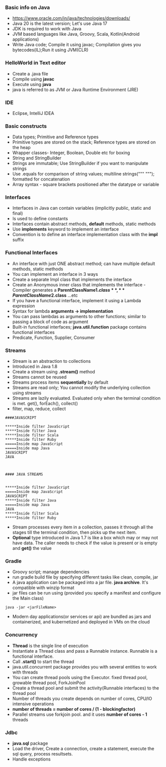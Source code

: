 ### Basic info on Java

* https://www.oracle.com/in/java/technologies/downloads/
* Java 20 is the latest version; Let's use Java 17
* JDK is required to work with Java
* JVM based languages like Java, Groovy, Scala, Kotlin(Android applications)
* Write Java code; Compile it using javac; Compilation gives you bytecodes(IL);Run it using JVM(CLR)

### HelloWorld in Text editor

* Create a .java file
* Compile using **javac**
* Execute using **java**
* java is referred to as JVM or Java Runtime Environment (JRE)

### IDE

* Eclipse, IntelliJ IDEA

### Basic constructs

* Data types; Primitive and Reference types
* Primitive types are stored on the stack; Reference types are stored on the heap
* Wrapper classes- Integer, Boolean, Double etc for boxing
* String and StringBuilder
* Strings are immutable; Use StringBuilder if you want to manipulate strings
* Use .equals for comparison of string values; multiline strings(""" """); formatted for concatenation
* Array syntax - square brackets positioned  after the datatype or variable  

### Interfaces

* Interfaces in Java can contain variables (implicitly public, static and final)
* Is used to define constants
* Interfaces contain abstract methods, **default** methods, static methods
* Use **implements** keyword to implement an interface
* Convention is to define an interface implementation class with the **impl** suffix

### Functional Interfaces

* An interface with just ONE abstract method; can have multiple default methods, static methods
* You can implement an interface in 3 ways
* Create a separate Impl class that implements the interface
* Create an Anonymous inner class that implements the interface - Compiler generates a **ParentClassName$1.class**, **ParentClassName$2.class** ...etc
* If you have a functional interface, implement it using a Lambda expression
* Syntax for lambda **arguments -> implementation**
* You can pass lambdas as arguments to other functions; similar to passing a block of code as argument
* Built-in functional interfaces; **java.util.function** package contains functional interfaces
* Predicate, Function, Supplier, Consumer


### Streams

* Stream is an abstraction to collections
* Introduced in Java 1.8
* Create a stream using **.stream()** method
* Streams cannot be reused
* Streams process items **sequentially** by default
* Streams are read only; You cannot modify the underlying collection using streams
* Streams are lazily evaluated. Evaluated only when the terminal condition is met. get(), forEach(), collect()
* filter, map, reduce, collect


```
####JAVASCRIPT

*****Inside filter JavaScript
*****Inside filter Java
*****Inside filter Scala
*****Inside filter Ruby
=====Inside map JavaScript
=====Inside map Java
JAVASCRIPT
JAVA



#### JAVA STREAMS


*****Inside filter JavaScript
=====Inside map JavaScript
JAVASCRIPT
*****Inside filter Java
=====Inside map Java
JAVA
*****Inside filter Scala
*****Inside filter Ruby

```

* Stream processes every item in a collection, passes it through all the stages till the terminal condition, then picks up the next item.
* **Optional** type introduced in Java 1.7 is like a box which may or may not have data. The caller needs to check if the value is present or is empty and **get()** the value


### Gradle

* Groovy script; manage dependencies
* run gradle build file by specifying different tasks like clean, compile, jar
* A java application can be packaged into a jar file. **java archive**. It's compatible with winzip format
* jar files can be run using (provided you specify a manifest and configure the Main class)

```
java -jar <jarFileName>
```

* Modern day applications(or services or api) are bundled as jars and containerized, and kubernetized and deployed in VMs on the cloud


### Concurrency

* **Thread** is the single line of execution
* Instantiate a Thread class and pass a Runnable instance. Runnable is a functional interface.
* Call **.start()** to start the thread
* java.util.concurrent package provides you with several entities to work with threads
* You can create thread pools using the Executor. fixed thread pool, growable thread pool, ForkJoinPool
* Create a thread pool and submit the activity(Runnable interfaces) to the thread pool
* Number of threads you create depends on number of cores, CPU/IO intensive operations
* **number of threads = number of cores / (1 - blockingfactor)**
* Parallel streams use forkjoin pool. and it uses **number of cores - 1** threads

### Jdbc

* **java.sql** package
* Load the driver, Create a connection, create a statement, execute the sql query, process resultsets.
* Handle exceptions






































